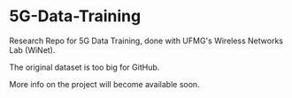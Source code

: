 # 5G-Data-Training
Research Repo for 5G Data Training, done with UFMG's Wireless Networks Lab (WiNet).

The original dataset is too big for GitHub.

More info on the project will become available soon.